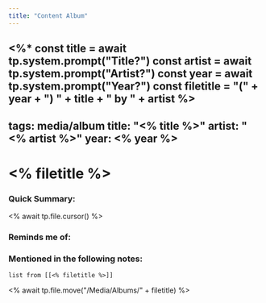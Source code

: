 ```yaml
---
title: "Content Album"
---
```

<%*
const title = await tp.system.prompt("Title?")
const artist = await tp.system.prompt("Artist?")
const year = await tp.system.prompt("Year?")
const filetitle = "(" + year + ") " + title + " by " + artist 
%>
---
tags: media/album
title: "<% title %>"
artist: "<% artist %>"
year: <% year %>
---
# <% filetitle %>
### Quick Summary:
<% await tp.file.cursor() %>
### Reminds me of:

### Mentioned in the following notes:
```dataview
list from [[<% filetitle %>]]
```

<% await tp.file.move("/Media/Albums/" + filetitle) %>
